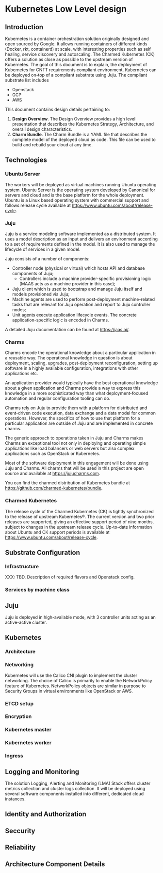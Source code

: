 # Kubernetes Low Level design

## Introduction

Kubernetes is a container orchestration solution originally designed and open sourced by Google. It allows running containers of different kinds (Docker, rkt, containerd) at scale, with interesting properties such as self healing, service discovery and autoscaling. 
The Charmed Kubernetes (CK) offers a solution as close as possible to the upstream version of Kubernetes.
The goal of this document is to explain, the deployment of Kubernetes for CNTT requirements compliant environment. Kubernetes can be deployed on-top of a compliant substrate using Juju. The compliant substrate list includes
- Openstack
- GCP
- AWS

This document contains design details pertaining to:
1. **Design Overview**. The Design Overview provides a high level presentation that describes the Kubernetes Strategy, Architecture, and overall design characteristics.
2. **Charm Bundle**. The Charm Bundle is a YAML file that describes the complete model of the deployed cloud as code. This file can be used to build and rebuild your cloud at any time. 

## Technologies

### Ubuntu Server
The workers will be deployed as virtual machines running Ubuntu operating system. Ubuntu Server is the operating system developed by Canonical for servers and cloud and is the base platform for the whole deployment. Ubuntu is a Linux based operating system with commercial support and follows release cycle available at https://www.ubuntu.com/about/release-cycle.

### Juju
Juju is a service modeling software implemented as a distributed system. It uses a model description as an input and delivers an environment according to a set of requirements defined in the model. It is also used to manage the lifecycle of services in a given model.

Juju consists of a number of components:
- Controller node (physical or virtual) which hosts API and database components of Juju;
  - Controllers include a machine provider-specific provisioning logic (MAAS acts as a machine provider in this case);
- Juju client which is used to bootstrap and manage Juju itself and models provisioned via Juju;
- Machine agents are used to perform post-deployment machine-related tasks that are relevant for Juju operation and report to Juju controller nodes;
- Unit agents execute application lifecycle events. The concrete application-specific logic is encoded in Charms.

A detailed Juju documentation can be found at https://jaas.ai/. 

### Charms
Charms encode the operational knowledge about a particular application in a reusable way. The operational knowledge in question is about deployment, scaling, upgrades, post-deployment reconfiguration, setting up software in a highly available configuration, integrations with other applications etc.

An application provider would typically have the best operational knowledge about a given application and Charms provide a way to express this knowledge in a more sophisticated way than what deployment-focused automation and regular configuration tooling can do.

Charms rely on Juju to provide them with a platform for distributed and event-driven code execution, data exchange and a data model for common operations. However, the specifics of how to use that platform for a particular application are outside of Juju and are implemented in concrete charms.

The generic approach to operations taken in Juju and Charms makes Charms an exceptional tool not only in deploying and operating simple applications like load balancers or web servers but also complex applications such as OpenStack or Kubernetes.

Most of the software deployment in this engagement will be done using Juju and Charms. All charms that will be used in this project are open source and available at https://jujucharms.com.

You can find the  charmed distribution of Kubernetes bundle at https://github.com/charmed-kubernetes/bundle. 

### Charmed Kubernetes

The release cycle of the Charmed Kubernetes (CK) is tightly synchronized to the release of upstream Kubernetes®. The current version and two prior releases are supported, giving an effective support period of nine months, subject to changes in the upstream release cycle. Up-to-date information about Ubuntu and CK  support periods is available at https://www.ubuntu.com/about/release-cycle. 

## Substrate Configuration

### Infrastructure
XXX: TBD. Description of required flavors and Openstack config.

### Services by machine class

## Juju

Juju is deployed in high-available mode, with 3 controller units acting as an active-active cluster.

## Kubernetes

### Architecture

### Networking

Kubernetes will use the Calico CNI plugin to implement the cluster networking. The choice of Calico is primarily to enable the NetworkPolicy feature of Kubernetes. NetworkPolicy objects are similar in purpose to Security Groups in virtual environments like OpenStack or AWS.

### ETCD setup

### Encryption

### Kubernetes master

### Kubernetes worker

### Ingress

## Logging and Monitoring

The solution Logging, Alerting and Monitoring (LMA) Stack offers cluster metrics collection and cluster logs collection. It will be deployed using several software components installed into different, dedicated cloud instances.

## Identity and Authorization

## Seccurity

## Reliability

## Architecture Component Details

